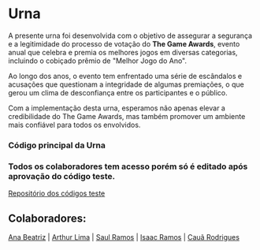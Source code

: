 # Urna

A presente urna foi desenvolvida com o objetivo de assegurar a segurança e a legitimidade do processo de votação do **The Game Awards**, evento anual que celebra e premia os melhores jogos em diversas categorias, incluindo o cobiçado prêmio de "Melhor Jogo do Ano".

Ao longo dos anos, o evento tem enfrentado uma série de escândalos e acusações que questionam a integridade de algumas premiações, o que gerou um clima de desconfiança entre os participantes e o público.

Com a implementação desta urna, esperamos não apenas elevar a credibilidade do The Game Awards, mas também promover um ambiente mais confiável para todos os envolvidos.

### Código principal da Urna
### Todos os colaboradores tem acesso porém só é editado após aprovação do código teste.
<a target="_blank" href="https://github.com/VotoVeritas/UrnaTestes">Repositório dos códigos teste</a>

## Colaboradores:
<a target="_blank" href="https://github.com/AnaBeatrizCarvalhoMenezes">Ana Beatriz</a> | <a target="_blank" href="https://github.com/Arthur-Lima07">Arthur Lima</a> | <a target="_blank" href="https://github.com/hattasho">Saul Ramos</a> | <a target="_blank" href="https://github.com/IsaacMaf">Isaac Ramos</a> | <a target="_blank" href="https://github.com/CauaRodrigues08">Cauã Rodrigues</a>



